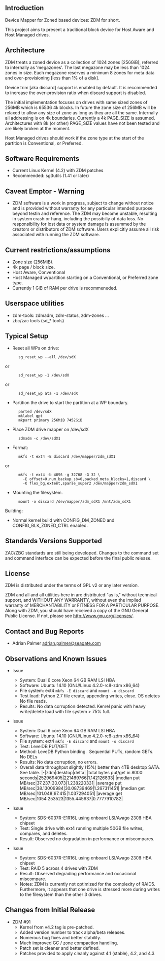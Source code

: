 
## Introduction

Device Mapper for Zoned based devices: ZDM for short.

This project aims to present a traditional block device for Host Aware and
Host Managed drives.

## Architecture

ZDM treats a zoned device as a collection of 1024 zones [256GiB], referred to internally as 'megazones'. The last megazone may be less than 1024 zones in size. Each megazone reserves a minimum 8 zones for meta data and over-provisioning [less than 1% of a disk].

Device trim [aka discard] support is enabled by default. It is recommended to increase the over-provision ratio when discard support is disabled.

The initial implementation focuses on drives with same sized zones of 256MB which is 65536 4k blocks. In future the zone size of 256MB will be relaxed to allow any size of zone as long as they are all the same.
Internally all addressing is on 4k boundaries. Currently a 4k PAGE_SIZE is assumed. Architectures with 8k (or other) PAGE_SIZE values have not been tested and are likely broken at the moment.

Host Managed drives should work if the zone type at the start of the partition is Conventional, or Preferred.

## Software Requirements

  - Current Linux Kernel (4.2) with ZDM patches
  - Recommended: sg3utils (1.41 or later)

## Caveat Emptor - Warning

  - ZDM software is a work in progress, subject to change without notice and is provided without warranty for any particular intended purpose beyond testin and reference. The ZDM may become unstable, resulting in system crash or hang, including the possibiliy of data loss.  No responsibility for lost data or system damage is assummed by the creators or distributors of ZDM software.  Users explicitly assume all risk associated with running the ZDM software.

## Current restrictions/assumptions

  - Zone size (256MiB).
  - 4k page / block size.
  - Host Aware, Conventional
  - Host Managed w/partition starting on a Conventional, or Preferred zone type.
  - Currently 1 GiB of RAM per drive is recommeneded.

## Userspace utilities
  - zdm-tools: zdmadm, zdm-status, zdm-zones ...
  - zbc/zac tools (sd_* tools)

## Typical Setup

  - Reset all WPs on drive:
```
      sg_reset_wp --all /dev/sdX
```
or
```
      sd_reset_wp -1 /dev/sdX
```
or
```
      sd_reset_wp ata -1 /dev/sdX
```

  - Partition the drive to start the partition at a WP boundary.
```
      parted /dev/sdX
      mklabel gpt
      mkpart primary 256MiB 7452GiB
```

  - Place ZDM drive mapper on /dev/sdX
```
      zdmadm -c /dev/sdX1
```

  - Format:
```
      mkfs -t ext4 -E discard /dev/mapper/zdm_sdX1
```
or
```
      mkfs -t ext4 -b 4096 -g 32768 -G 32 \
        -E offset=0,num_backup_sb=0,packed_meta_blocks=1,discard \
        -O flex_bg,extent,sparse_super2 /dev/mapper/zdm_sdX1
```

  - Mounting the filesystem.
```
      mount -o discard /dev/mapper/zdm_sdX1 /mnt/zdm_sdX1
```
 
Building:
  - Normal kernel build with CONFIG_DM_ZONED and CONFIG_BLK_ZONED_CTRL enabled.

## Standards Versions Supported

ZAC/ZBC standards are still being developed. Changes to the command set and
command interface can be expected before the final public release.

## License

ZDM is distributed under the terms of GPL v2 or any later version.

ZDM and all and all utilities here in are distributed "as is," without technical
support, and WITHOUT ANY WARRANTY, without even the implied warranty of
MERCHANTABILITY or FITNESS FOR A PARTICULAR PURPOSE. Along with ZDM, you should
have received a copy of the GNU General Public License.
If not, please see http://www.gnu.org/licenses/.

## Contact and Bug Reports

 - Adrian Palmer [adrian.palmer@seagate.com](mailto:adrian.palmer@seagate.com)
 
## Observations and Known Issues

 - Issue
    * System: 	Dual 6 core Xeon 64 GB RAM LSI HBA
    * Software:	Ubuntu 14.10 (GNU/Linux 4.2.0-rc8-zdm x86_64)
    * File system: ext4 ``mkfs -E discard`` and  ``mount -o discard``
    * Test load: Python 2.7 file create, appending writes, close. OS deletes No file reads.
    * Results: No data corruption detected. Kenrel panic with heavy write/delete load with file system > 75% full.

 - Issue
    * System: 	Dual 6 core Xeon 64 GB RAM LSI HBA
    * Software:	Ubuntu 14.10 (GNU/Linux 4.2.0-rc8-zdm x86_64)
    * File system: ext4 ``mkfs -E discard`` and  ``mount -o discard``
    * Test: LevelDB PUT/GET
    * Method: LeveDB Python binding.  Sequential PUTs, random GETs. No DELs
    * Results: No data corruption, no errors.
    * Overall data throughput slightly (15%) better than 4TB desktop SATA. See table.
|-|zdm|desktop|delta|
|total bytes put/get in 8000 seconds|252969405|221489766|1.142126833|
|median put MB/sec|37.237|30.073|1.238220331|
|average put MB/sec|38.13009984|30.08739469|1.267311451|
|median get MB/sec|101.048|97.415|1.037294051|
|average get MB/sec|1054.253523|1355.445637|0.7777910782|

 - Issue 
    * System: SDS-6037R-E1R16L using onboard LSI/Avago 2308 HBA chipset
    * Test: Single drive with ext4 running multiple 50GB file writes, compares, and deletes.
    * Result: Observed no degradation in performance or miscompares.

 - Issue 
    * System: SDS-6037R-E1R16L using onboard LSI/Avago 2308 HBA chipset
    * Test: RAID 5 across 4 drives with ZDM
    * Result: Observed degrading performance and occasional miscompare. 
    * Notes: ZDM is currently not optimized for the complexity of RAID5. Furthermore, it appears that one drive is stressed more during writes to the filesystem than the other 3 drives.

## Changes from Initial Release

  - ZDM #91
    * Kernel from v4.2 tag is pre-patched.
    * Added version number to track alpha/beta releases.
    * Numerous bug fixes and better stability.
    * Much improved GC / zone compaction handling.
    * Patch set is cleaner and better defined.
    * Patches provided to apply cleanly against 4.1 (stable), 4.2, and 4.3.

